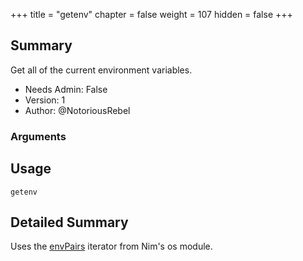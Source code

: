 +++
title = "getenv"
chapter = false
weight = 107
hidden = false
+++

## Summary
Get all of the current environment variables.
  
- Needs Admin: False  
- Version: 1  
- Author: @NotoriousRebel  

### Arguments

## Usage

```
getenv
```


## Detailed Summary

Uses the [envPairs](https://nim-lang.org/docs/os.html#envPairs.i) iterator from Nim's os module.